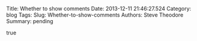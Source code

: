 Title: Whether to show comments
Date: 2013-12-11 21:46:27.524
Category: blog
Tags: 
Slug: Whether-to-show-comments
Authors: Steve Theodore
Summary: pending

true


